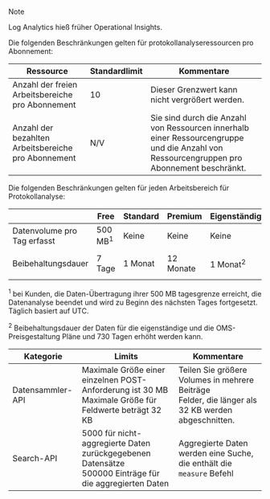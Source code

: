 
>[!NOTE]
>Log Analytics hieß früher Operational Insights.
>
>

Die folgenden Beschränkungen gelten für protokollanalyseressourcen pro Abonnement:

| Ressource | Standardlimit | Kommentare
| --- | --- | --- |
| Anzahl der freien Arbeitsbereiche pro Abonnement | 10 | Dieser Grenzwert kann nicht vergrößert werden. |
| Anzahl der bezahlten Arbeitsbereiche pro Abonnement | N/V | Sie sind durch die Anzahl von Ressourcen innerhalb einer Ressourcengruppe und die Anzahl von Ressourcengruppen pro Abonnement beschränkt. | 


Die folgenden Beschränkungen gelten für jeden Arbeitsbereich für Protokollanalyse:

|  | Free | Standard | Premium | Eigenständig | OMS |
| --- | --- | --- | --- | --- | --- |
| Datenvolume pro Tag erfasst |500 MB<sup>1</sup> |Keine |Keine | Keine | Keine
| Beibehaltungsdauer |7 Tage |1 Monat |12 Monate | 1 Monat<sup>2</sup> | 1 Monat <sup>2</sup>|

<sup>1</sup> bei Kunden, die Daten-Übertragung ihrer 500 MB tagesgrenze erreicht, die Datenanalyse beendet und wird zu Beginn des nächsten Tages fortgesetzt. Täglich basiert auf UTC.

<sup>2</sup> Beibehaltungsdauer der Daten für die eigenständige und die OMS-Preisgestaltung Pläne und 730 Tagen erhöht werden kann.

| Kategorie | Limits | Kommentare
| --- | --- | --- |
| Datensammler-API | Maximale Größe einer einzelnen POST-Anforderung ist 30 MB<br>Maximale Größe für Feldwerte beträgt 32 KB | Teilen Sie größere Volumes in mehrere Beiträge<br>Felder, die länger als 32 KB werden abgeschnitten. |
| Search-API | 5000 für nicht-aggregierte Daten zurückgegebenen Datensätze<br>500000 Einträge für die aggregierten Daten | Aggregierte Daten werden eine Suche, die enthält die `measure` Befehl
 
